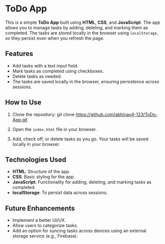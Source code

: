 # ToDo App

This is a simple **ToDo App** built using **HTML**, **CSS**, and **JavaScript**. The app allows you to manage tasks by adding, deleting, and marking them as completed. The tasks are stored locally in the browser using `localStorage`, so they persist even when you refresh the page.

## Features

- Add tasks with a text input field.
- Mark tasks as completed using checkboxes.
- Delete tasks as needed.
- The tasks are saved locally in the browser, ensuring persistence across sessions.

## How to Use

1. Clone the repository:
git clone https://github.com/abhinav4-123/ToDo-App.git

2. Open the `index.html` file in your browser.

3. Add, check off, or delete tasks as you go. Your tasks will be saved locally in your browser.

## Technologies Used

- **HTML**: Structure of the app.
- **CSS**: Basic styling for the app.
- **JavaScript**: Functionality for adding, deleting, and marking tasks as completed.
- **localStorage**: To persist data across sessions.

## Future Enhancements

- Implement a better UI/UX.
- Allow users to categorize tasks.
- Add an option for syncing tasks across devices using an external storage service (e.g., Firebase).
